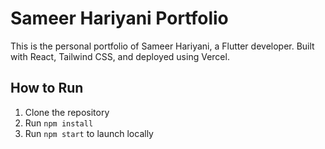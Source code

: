 # Sameer Hariyani Portfolio

This is the personal portfolio of Sameer Hariyani, a Flutter developer. Built with React, Tailwind CSS, and deployed using Vercel.

## How to Run

1. Clone the repository
2. Run `npm install`
3. Run `npm start` to launch locally
